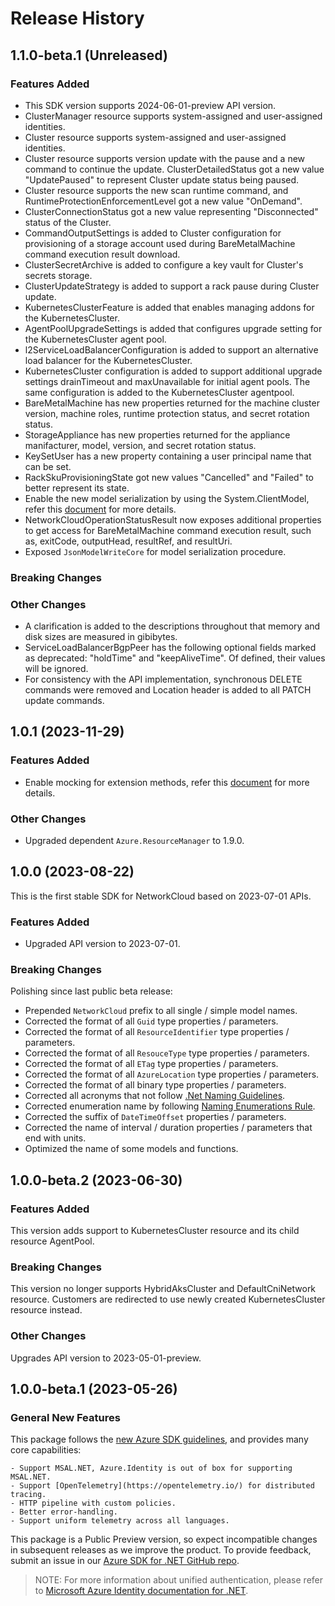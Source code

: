 # Release History

## 1.1.0-beta.1 (Unreleased)

### Features Added

- This SDK version supports 2024-06-01-preview API version.
- ClusterManager resource supports system-assigned and user-assigned identities.
- Cluster resource supports system-assigned and user-assigned identities.
- Cluster resource supports version update with the pause and a new command to continue the update. ClusterDetailedStatus got a new value "UpdatePaused" to represent Cluster update status being paused.
- Cluster resource supports the new scan runtime command, and RuntimeProtectionEnforcementLevel got a new value "OnDemand".
- ClusterConnectionStatus got a new value representing "Disconnected" status of the Cluster.
- CommandOutputSettings is added to Cluster configuration for provisioning of a storage account used during BareMetalMachine command execution result download.
- ClusterSecretArchive is added to configure a key vault for Cluster's secrets storage.
- ClusterUpdateStrategy is added to support a rack pause during Cluster update.
- KubernetesClusterFeature is added that enables managing addons for the KubernetesCluster.
- AgentPoolUpgradeSettings is added that configures upgrade setting for the KubernetesCluster agent pool.
- l2ServiceLoadBalancerConfiguration is added to support an alternative load balancer for the KubernetesCluster.
- KubernetesCluster configuration is added to support additional upgrade settings drainTimeout and maxUnavailable for initial agent pools. The same configuration is added to the KubernetesCluster agentpool.
- BareMetalMachine has new properties returned for the machine cluster version, machine roles, runtime protection status, and secret rotation status.
- StorageAppliance has new properties returned for the appliance manifacturer, model, version, and secret rotation status.
- KeySetUser has a new property containing a user principal name that can be set.
- RackSkuProvisioningState got new values "Cancelled" and "Failed" to better represent its state.
- Enable the new model serialization by using the System.ClientModel, refer this [document](https://aka.ms/azsdk/net/mrw) for more details.
- NetworkCloudOperationStatusResult now exposes additional properties to get access for BareMetalMachine command execution result, such as, exitCode, outputHead, resultRef, and resultUri.
- Exposed `JsonModelWriteCore` for model serialization procedure.

### Breaking Changes

### Other Changes

- A clarification is added to the descriptions throughout that memory and disk sizes are measured in gibibytes.
- ServiceLoadBalancerBgpPeer has the following optional fields marked as deprecated: "holdTime" and "keepAliveTime". Of defined, their values will be ignored.
- For consistency with the API implementation, synchronous DELETE commands were removed and Location header is added to all PATCH update commands.

## 1.0.1 (2023-11-29)

### Features Added

- Enable mocking for extension methods, refer this [document](https://aka.ms/azsdk/net/mocking) for more details.

### Other Changes

- Upgraded dependent `Azure.ResourceManager` to 1.9.0.

## 1.0.0 (2023-08-22)

This is the first stable SDK for NetworkCloud based on 2023-07-01 APIs.

### Features Added

- Upgraded API version to 2023-07-01.

### Breaking Changes

Polishing since last public beta release:
- Prepended `NetworkCloud` prefix to all single / simple model names.
- Corrected the format of all `Guid` type properties / parameters.
- Corrected the format of all `ResourceIdentifier` type properties / parameters.
- Corrected the format of all `ResouceType` type properties / parameters.
- Corrected the format of all `ETag` type properties / parameters.
- Corrected the format of all `AzureLocation` type properties / parameters.
- Corrected the format of all binary type properties / parameters.
- Corrected all acronyms that not follow [.Net Naming Guidelines](https://docs.microsoft.com/dotnet/standard/design-guidelines/naming-guidelines).
- Corrected enumeration name by following [Naming Enumerations Rule](https://docs.microsoft.com/dotnet/standard/design-guidelines/names-of-classes-structs-and-interfaces#naming-enumerations).
- Corrected the suffix of `DateTimeOffset` properties / parameters.
- Corrected the name of interval / duration properties / parameters that end with units.
- Optimized the name of some models and functions.

## 1.0.0-beta.2 (2023-06-30)

### Features Added

This version adds support to KubernetesCluster resource and its child resource AgentPool.

### Breaking Changes

This version no longer supports HybridAksCluster and DefaultCniNetwork resource. Customers are redirected to use newly created KubernetesCluster resource instead.

### Other Changes

Upgrades API version to 2023-05-01-preview.

## 1.0.0-beta.1 (2023-05-26)

### General New Features

This package follows the [new Azure SDK guidelines](https://azure.github.io/azure-sdk/general_introduction.html), and provides many core capabilities:

    - Support MSAL.NET, Azure.Identity is out of box for supporting MSAL.NET.
    - Support [OpenTelemetry](https://opentelemetry.io/) for distributed tracing.
    - HTTP pipeline with custom policies.
    - Better error-handling.
    - Support uniform telemetry across all languages.

This package is a Public Preview version, so expect incompatible changes in subsequent releases as we improve the product. To provide feedback, submit an issue in our [Azure SDK for .NET GitHub repo](https://github.com/Azure/azure-sdk-for-net/issues).

> NOTE: For more information about unified authentication, please refer to [Microsoft Azure Identity documentation for .NET](https://docs.microsoft.com//dotnet/api/overview/azure/identity-readme?view=azure-dotnet).
